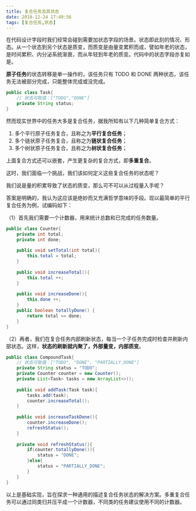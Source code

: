 ```yaml
---
title: 复合任务及其状态
date: 2018-12-24 17:49:56
tags: [复合任务,状态]
---
```


在代码设计字段时我们经常会碰到需要加状态字段的场景。状态即此刻的情况、形态。从一个状态到另个状态是质变，而质变是由量变累积而成，譬如年老的状态，是时间累积、内分泌系统渐衰，而从年轻到年老的质变。代码中的状态字段亦复如是。

**原子任务**的状态转移是单一操作的，该任务只有 TODO 和 DONE 两种状态，该任务无法被部分完成，只能整体完成或没完成。

```java
public class Task{
    // 状态可取值：["TODO","DONE"]
    private String status;
}
```

然而现实世界中的任务大多是复合任务，据我所知有以下几种简单复合方式：

1. 多个平行原子任务复合，且称之为**平行复合任务**；
2. 多个链状原子任务复合，且称之为**链状复合任务**；
3. 多个树状原子任务复合，且称之为**树状复合任务**；

上面复合方式还可以嵌套，产生更复杂的复合方式，即**多重复合**。

这时，我们面临一个挑战，我们该如何定义这些复合任务的状态呢？

我们说是量的积累导致了状态的质变，那么可不可以从过程量入手呢？

答案是明确的，我认为这应该是绝妙而又充满哲学意味的手段。现以最简单的平行复合任务为例，试编码如下：

（1）首先我们需要一个计数器，用来统计总数和已完成的任务数量。

```java
public class Counter{
    private int total;
    private int done;
    
    public void setTotal(int total){
        this.total = total;
    }
    
    public void increaseTotal(){
        this.total ++;
    }
    
    public void increaseDone(){
        this.done ++;
    }
    public boolean totallyDone() {
    	return total == done;
  	}
}
```
（2）再者，我们在复合任务内部刷新状态，每当一个子任务完成时检查并刷新内部状态。这样，**状态的刷新就内聚了，外部量变，内部质变**。

```java
public class CompoundTask{
    // 状态可取值：["TODO", "DONE", "PARTIALLY_DONE"]
    private String status = "TODO";
    private Counter counter = new Counter();
    private List<Task> tasks = new ArrayList<>();
    
    public void addTask(Task task){
        tasks.add(task);
        counter.increaseTotal();
    }
    
    public void increaseTaskDone(){
        counter.increaseDone();
        refreshStatus();
    }
    
    private void refreshStatus(){
        if(counter.totallyDone()){
            status = "DONE";
        }else{
			status = "PARTIALLY_DONE";
        }
    }
}
```

以上是基础实现，旨在探求一种通用的描述复合任务状态的解决方案。多重复合任务可以通过同类归并压平成一个计数器，不同类的任务建议使用不同的计数器。


